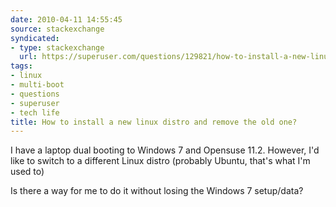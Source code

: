```yaml
---
date: 2010-04-11 14:55:45
source: stackexchange
syndicated:
- type: stackexchange
  url: https://superuser.com/questions/129821/how-to-install-a-new-linux-distro-and-remove-the-old-one
tags:
- linux
- multi-boot
- questions
- superuser
- tech life
title: How to install a new linux distro and remove the old one?
---
```


I have a laptop dual booting to Windows 7 and Opensuse 11.2. However, I'd like to switch to a different Linux distro (probably Ubuntu, that's what I'm used to)

Is there a way for me to do it without losing the Windows 7 setup/data?